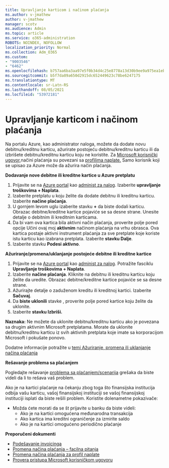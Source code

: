 ```yaml
---
title: Upravljanje karticom i načinom plaćanja
ms.author: v-jmathew
author: v-jmathew
manager: scotv
ms.audience: Admin
ms.topic: article
ms.service: o365-administration
ROBOTS: NOINDEX, NOFOLLOW
localization_priority: Normal
ms.collection: Adm_O365
ms.custom:
- "9003546"
- "6462"
ms.openlocfilehash: b757aa6ba3aa97e5f0b34d4c25e8778a13d30b9ee9a975ea1eb28a6afba4f8c7
ms.sourcegitcommit: b5f7da89a650d2915dc652449623c78be6247175
ms.translationtype: MT
ms.contentlocale: sr-Latn-RS
ms.lasthandoff: 08/05/2021
ms.locfileid: "53972181"
---
```

# <a name="manage-card-and-payment-method"></a>Upravljanje karticom i načinom plaćanja

Na portalu Azure, kao administrator naloga, možete da dodate novu debitnu/kreditnu karticu, ažurirate postojeću debitnu/kreditnu karticu ili da izbrišete debitnu/kreditnu karticu koju ne koristite. Za [Microsoft korisnički ugovor,](https://docs.microsoft.com/azure/billing/billing-how-to-change-credit-card?WT.mc_id=Portal-Microsoft_Azure_Support#check-access-to-a-microsoft-customer-agreement)načini plaćanja su povezani sa [profilima naplate.](https://docs.microsoft.com/azure/billing/billing-how-to-change-credit-card?WT.mc_id=Portal-Microsoft_Azure_Support#change-payment-method-for-a-billing-profile) Samo korisnik koji se upisao za Azure može da ažurira način plaćanja.

**Dodavanje nove debitne ili kreditne kartice u Azure pretplatu**

1. Prijavite se na [Azure portal](https://ms.portal.azure.com/) kao [administ za nalog](https://docs.microsoft.com/azure/cost-management-billing/manage/billing-subscription-transfer?WT.mc_id=Portal-Microsoft_Azure_Support#whoisaa). Izaberite **upravljanje troškovima + Naplata**.
2. Izaberite pretplatu u koju želite da dodate debitnu ili kreditnu karticu. Izaberite **načine plaćanja**.
3. U gornjem levom uglu izaberite stavku **+** da biste dodali karticu. Obrazac debitne/kreditne kartice pojaviće se sa desne strane. Unesite detalje o debitnim ili kreditnim karticama.
4. Da bi vam ova kartica bila aktivni način plaćanja, proverite polje pored opcije Učini ovaj moj **aktivnim** načinom plaćanja na vrhu obrasca. Ova kartica postaje aktivni instrument plaćanja za sve pretplate koje koriste istu karticu kao izabrana pretplata. Izaberite **stavku Dalje**.
5. Izaberite stavku **Podesi aktivno**. 
 
**Ažuriranje/promena/uklanjanje postojeće debitne ili kreditne kartice**

1.  Prijavite se na [Azure portal](https://portal.azure.com/) kao [administ za nalog](https://docs.microsoft.com/azure/billing/billing-subscription-transfer?WT.mc_id=Portal-Microsoft_Azure_Support#whoisaa). Potražite fasciklu **Upravljanje troškovima + Naplata**.
2.  Izaberite **načine plaćanja**. Kliknite na debitnu ili kreditnu karticu koju želite da uredite. Obrazac debitne/kreditne kartice pojaviće se sa desne strane.
3.  Ažurirajte detalje o zaduženom kreditu ili kreditnoj kartici. Izaberite **Sačuvaj**.
4.  Da **biste uklonili** stavke , proverite polje pored kartice koju želite da uklonite.
5.  Izaberite **stavku Izbriši.**

**Naznaka:** Ne možete da uklonite debitnu/kreditnu karticu ako je povezana sa drugim aktivnim Microsoft pretplatama. Morate da uklonite debitnu/kreditnu karticu iz svih aktivnih pretplata koje imate sa korporacijom Microsoft i pokušate ponovo.

Dodatne informacije potražite u [temi Ažuriranje, promena ili uklanjanje načina plaćanja](https://docs.microsoft.com/azure/billing/billing-how-to-change-credit-card?WT.mc_id=Portal-Microsoft_Azure_Support)

**Rešavanje problema sa plaćanjem**

Pogledajte rešavanje [problema sa plaćanjem/scenarija](https://docs.microsoft.com/azure/cost-management-billing/manage/billing-troubleshoot-azure-payment-issues) grešaka da biste videli da li to rešava vaš problem.

Ako je na kartici plaćanje na čekanju zbog toga što finansijska institucija  odbija vašu karticu, vašoj finansijskoj instituciji se vašoj finansijskoj instituciji isplati da biste rešili problem. Koristite dolenametne pokazivače:

- Možda ćete morati da se št prijavite u banku da biste videli: 
    - Ako je na kartici omogućena međunarodna transakcija
    - Ako kartica ima kreditni ograničenje za izmirite saldo
    - Ako je na kartici omogućeno periodično plaćanje

**Preporučeni dokumenti**

- [Podešavanje invoicinga](https://docs.microsoft.com/azure/cost-management-billing/manage/pay-by-invoice)
- [Promena načina plaćanja – facilna pitanja](https://docs.microsoft.com/azure/cost-management-billing/manage/change-credit-card?WT.mc_id=Portal-Microsoft_Azure_Support#frequently-asked-questions)
- [Promena načina plaćanja za profil naplate](https://docs.microsoft.com/azure/cost-management-billing/manage/change-credit-card?WT.mc_id=Portal-Microsoft_Azure_Support#change-payment-method-for-a-billing-profile)
- [Provera pristupa Microsoft korisničkom ugovoru](https://docs.microsoft.com/azure/cost-management-billing/manage/change-credit-card?WT.mc_id=Portal-Microsoft_Azure_Support#check-access-to-a-microsoft-customer-agreement)
